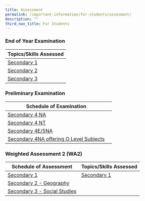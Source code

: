 ```yaml
---
title: Assessment
permalink: /important-information/for-students/assesment/
description: ""
third_nav_title: For Students
---
```

### 	End of Year Examination

| Topics/Skills Assessed |
| -------- |
| [Secondary 1](https://drive.google.com/file/d/1EuyjbcY5TTanNwIJVAty9MGmwLjswq2s/view?usp=drive_link)     | 
| [Secondary 2](https://drive.google.com/file/d/1o4RdTxYfYycEwZRNZALAL9g-oHjHwJER/view?usp=drive_link)     | 
| [Secondary 3](https://drive.google.com/file/d/19rJfKWYVwqiAI3VlnwgVkQAMCbSaG4Ji/view?usp=drive_link)     | 



### Preliminary Examination

| Schedule of Examination |  |
| -------- | -------- |
| [Secondary 4 NA](https://drive.google.com/file/d/1UavIgKJnM7JSoe_diBioglMjVCltFaIG/view?usp=drive_link)     |      |
| [Secondary 4 NT](https://drive.google.com/file/d/1toEGgQqTvdarL8zVHOgk3rDNeyEM4gZR/view?usp=drive_link)     |      |
| [Secondary 4E/5NA](https://drive.google.com/file/d/1sfThvUB2kWvjkanZuBhgWFDK2VhVdbFF/view?usp=drive_link)     |      |
| [Secondary 4NA offering O Level Subjects](https://drive.google.com/file/d/1oOLDMFF3X2mRLoKDznanGBdIknW4AWS0/view?usp=drive_link)     |      |

	
### 	Weighted Assessment 2 (WA2)

|  Schedule of Assessment | Topics/Skills Assessed |
| -------- | -------- |
| [Secondary 1](https://drive.google.com/file/d/1Gg3bJgxuVg9tEsjPegvJrOi33AdpO78J/view?usp=drive_link)     | [Secondary 1](https://drive.google.com/file/d/17n0dJR2M0aGMFYSu8QCQPVGS6bhvXaWd/view?usp=drive_link)  |
| [Secondary 2 - Geography](https://drive.google.com/file/d/1Yvxhyz612wPl3J96t1Khv0-SfxdlQbCA/view?usp=drive_link)     |  |
| [Secondary 3 - Social Studies](https://drive.google.com/file/d/1Y-kAvVCJnYZAA3sIZvjs85KhkX0FpNNU/view?usp=drive_link)     |  |